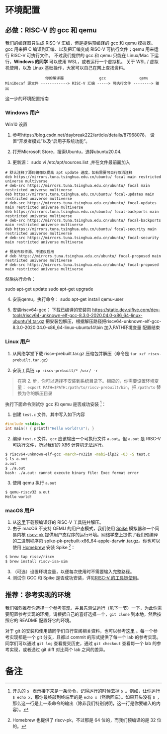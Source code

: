 # 环境配置

## 必做：RISC-V 的 gcc 和 qemu

我们的编译器只生成 RISC-V 汇编，但是提供预编译的 gcc 和 qemu 模拟器。
gcc 用来把 C 编译到汇编、以及把汇编变成 RISC-V 可执行文件；qemu 用来运行 RISC-V 可执行文件。
不过我们提供的 gcc 和 qemu 只能在 Linux/Mac 下运行，**Windows 的同学** 可以使用 WSL，或者运行一个虚拟机。
关于 WSL / 虚拟机使用，以及 Linux 基础操作，大家可以自己在网上查找资料。

```
                  你的编译器                gcc               qemu
MiniDecaf 源文件 ------------> RISC-V 汇编 -----> 可执行文件 --------> 输出
```

这一步的环境配置指南

### Windows 用户

Win10 设置
1. 参考https://blog.csdn.net/daybreak222/article/details/87968078， 设置“开发者模式”以及“启用子系统功能”。

2. 打开Microsoft Store，搜索Ubuntu，选择ubuntu20.04.

3. 更新源：
 sudo vi /etc/apt/sources.list  ,并在文件最前面加入
 ```
 # 默认注释了源码镜像以提高 apt update 速度，如有需要可自行取消注释
 deb https://mirrors.tuna.tsinghua.edu.cn/ubuntu/ focal main restricted universe multiverse
 # deb-src https://mirrors.tuna.tsinghua.edu.cn/ubuntu/ focal main restricted universe multiverse
 deb https://mirrors.tuna.tsinghua.edu.cn/ubuntu/ focal-updates main restricted universe multiverse
 # deb-src https://mirrors.tuna.tsinghua.edu.cn/ubuntu/ focal-updates main restricted universe multiverse
 deb https://mirrors.tuna.tsinghua.edu.cn/ubuntu/ focal-backports main restricted universe multiverse
 # deb-src https://mirrors.tuna.tsinghua.edu.cn/ubuntu/ focal-backports main restricted universe multiverse
 deb https://mirrors.tuna.tsinghua.edu.cn/ubuntu/ focal-security main restricted universe multiverse
 # deb-src https://mirrors.tuna.tsinghua.edu.cn/ubuntu/ focal-security main restricted universe multiverse

 # 预发布软件源，不建议启用
 # deb https://mirrors.tuna.tsinghua.edu.cn/ubuntu/ focal-proposed main restricted universe multiverse
 # deb-src https://mirrors.tuna.tsinghua.edu.cn/ubuntu/ focal-proposed main restricted universe multiverse
 ```

 然后执行命令：

 sudo apt-get update
 sudo apt-get upgrade

4. 安装qemu，执行命令： sudo apt-get install qemu-user

5. 安装riscv64-gcc：
 下载已编译的安装包 https://static.dev.sifive.com/dev-tools/riscv64-unknown-elf-gcc-8.3.0-2020.04.0-x86_64-linux-ubuntu14.tar.gz
 把安装包解压，根据解压路径把riscv64-unknown-elf-gcc-8.3.0-2020.04.0-x86_64-linux-ubuntu14\bin 加入PATH环境变量
配置结束

### Linux 用户

1. 从网络学堂下载 riscv-prebuilt.tar.gz 压缩包并解压（命令是 `tar xzf riscv-prebuilt.tar.gz`）

2. 安装工具链 `cp riscv-prebuilt/* /usr/ -r`

> 在第 2. 步，你可以选择不安装到系统目录下。相应的，你需要设置环境变量：
> `export PATH=$PATH:/path/to/riscv-prebuilt/bin`，把 `/path/to` 替换为你的解压目录

执行下面命令测试你 gcc 和 qemu 是否成功安装 [^1]：
1. 创建 `test.c` 文件，其中写入如下内容
```c
#include <stdio.h>
int main() { printf("Hello world!\n"); }
```

2. 编译 `test.c` 文件，`gcc` 应该输出一个可执行文件 `a.out`。但 `a.out` 是 RISC-V 可执行文件，所以我们的 X86 计算机无法运行。
```bash
$ riscv64-unknown-elf-gcc -march=rv32im -mabi=ilp32 -O3 -S test.c
$ ls a.out
a.out
$ ./a.out
bash: ./a.out: cannot execute binary file: Exec format error
```

3. 使用 qemu 执行 `a.out`
```bash
$ qemu-riscv32 a.out
Hello world!
```

### macOS 用户

1. 从[这里](https://static.dev.sifive.com/dev-tools/riscv64-unknown-elf-gcc-8.3.0-2020.04.0-x86_64-apple-darwin.tar.gz)下载预编译好的 RISC-V 工具链并解压。
2. 由于 macOS 不支持 QEMU 的用户态模式，我们使用 [Spike](https://github.com/riscv/riscv-isa-sim) 模拟器和一个简易内核 [riscv-pk](https://github.com/riscv/riscv-pk) 提供用户态程序的运行环境。网络学堂上提供了我们预编译的二进制程序包 spike-pk-prebuilt-x86_64-apple-darwin.tar.gz。你也可以使用 [Homebrew](https://brew.sh/) 安装 Spike [^2]：
```bash
$ brew tap riscv/riscv
$ brew install riscv-isa-sim
```

3. （可选）设置环境变量，以便每次使用时不需要输入完整路径。
4. 测试你 GCC 和 Spike 是否成功安装，详见[RISC-V 的工具链使用](./riscv.md)。

## 推荐：参考实现的环境

我们强烈推荐你选择一个[参考实现](../ref/intro.md)，并且先测试运行（见下一节）一下，为此你需要配置参考实现的环境。请根据自己的喜好选择一个，`git clone` 到本地，然后按照它的 README 配置好它的环境。

对于 git 的安装和使用请同学们自行查阅相关资料，也可以参考[这里](https://www.liaoxuefeng.com/wiki/896043488029600) 。每一个参考实现都是一个 git 分支，且都以 commit 的形式提供了每一个 lab 的参考实现。同学们可以通过 `git log` 查看提交历史，通过 `git checkout` 查看每一个 lab 的参考实现，或者通过 git diff 对比两个 lab 之间的差异。

# 备注
[^1]: 开头的 `$ ` 表示接下来是一条命令，记得运行的时候去掉 `$ `。例如，让你运行 `$ echo x`，那你最终敲到终端里的是 `echo x`（然后回车）。如果开头没有 `$ `，那么这一行是上一条命令的输出（除非我们特别说明，这一行是你要输入的内容）。

[^2]: Homebrew 也提供了 riscv-pk，不过那是 64 位的，而我们预编译的是 32 位的。

